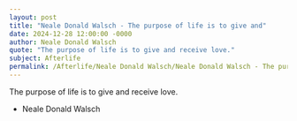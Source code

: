 ```yaml
---
layout: post
title: "Neale Donald Walsch - The purpose of life is to give and"
date: 2024-12-28 12:00:00 -0000
author: Neale Donald Walsch
quote: "The purpose of life is to give and receive love."
subject: Afterlife
permalink: /Afterlife/Neale Donald Walsch/Neale Donald Walsch - The purpose of life is to give and
---
```


The purpose of life is to give and receive love.

- Neale Donald Walsch

